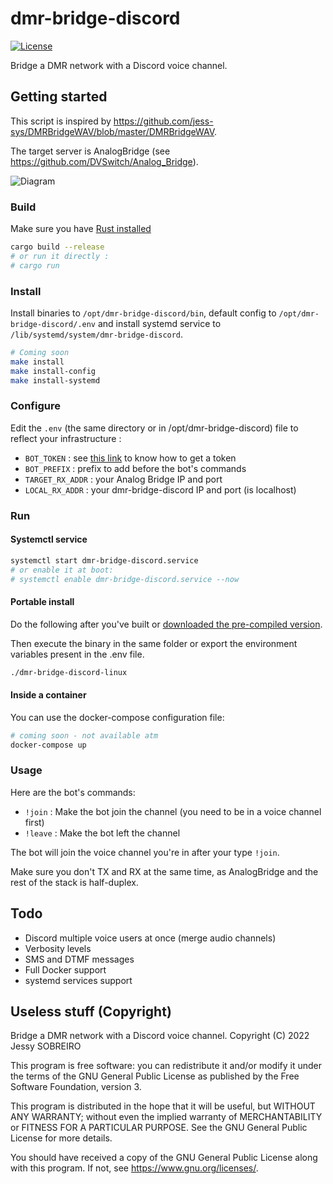 # dmr-bridge-discord

[![License](https://img.shields.io/badge/License-GPLv3-blue?style=for-the-badge)](https://www.gnu.org/licenses/gpl-3.0)

Bridge a DMR network with a Discord voice channel.

## Getting started

This script is inspired by <https://github.com/jess-sys/DMRBridgeWAV/blob/master/DMRBridgeWAV>.

The target server is AnalogBridge (see <https://github.com/DVSwitch/Analog_Bridge>).

![Diagram](https://user-images.githubusercontent.com/20131496/151708871-3f1e4635-ecde-49df-8de3-484d58337695.png)

### Build

Make sure you have [Rust installed](https://rustup.rs/)

```bash
cargo build --release
# or run it directly :
# cargo run
```

### Install

Install binaries to `/opt/dmr-bridge-discord/bin`, default config to `/opt/dmr-bridge-discord/.env` and install systemd service to `/lib/systemd/system/dmr-bridge-discord`.

```bash
# Coming soon
make install
make install-config
make install-systemd
```

### Configure

Edit the `.env` (the same directory or in /opt/dmr-bridge-discord) file to reflect your infrastructure :

* `BOT_TOKEN` : see [this link](https://github.com/reactiflux/discord-irc/wiki/Creating-a-discord-bot-&-getting-a-token) to know how to get a token
* `BOT_PREFIX` : prefix to add before the bot's commands 
* `TARGET_RX_ADDR` : your Analog Bridge IP and port
* `LOCAL_RX_ADDR` : your dmr-bridge-discord IP and port (is localhost)

### Run

#### Systemctl service

```bash
systemctl start dmr-bridge-discord.service
# or enable it at boot:
# systemctl enable dmr-bridge-discord.service --now
```

#### Portable install

Do the following after you've built or [downloaded the pre-compiled version](https://github.com/jess-sys/dmr-bridge-discord/releases).

Then execute the binary in the same folder or export the environment variables present in the .env file.

```bash
./dmr-bridge-discord-linux
```

#### Inside a container

You can use the docker-compose configuration file:

```bash
# coming soon - not available atm
docker-compose up
```

### Usage

Here are the bot's commands:

* `!join` : Make the bot join the channel (you need to be in a voice channel first)
* `!leave` : Make the bot left the channel

The bot will join the voice channel you're in after your type `!join`.

Make sure you don't TX and RX at the same time, as AnalogBridge and the rest of the stack is half-duplex.

## Todo

* Discord multiple voice users at once (merge audio channels)
* Verbosity levels
* SMS and DTMF messages
* Full Docker support
* systemd services support

## Useless stuff (Copyright)

Bridge a DMR network with a Discord voice channel.
Copyright (C) 2022 Jessy SOBREIRO

This program is free software: you can redistribute it and/or modify
it under the terms of the GNU General Public License as published by
the Free Software Foundation, version 3.

This program is distributed in the hope that it will be useful,
but WITHOUT ANY WARRANTY; without even the implied warranty of
MERCHANTABILITY or FITNESS FOR A PARTICULAR PURPOSE.  See the
GNU General Public License for more details.

You should have received a copy of the GNU General Public License
along with this program.  If not, see <https://www.gnu.org/licenses/>.
